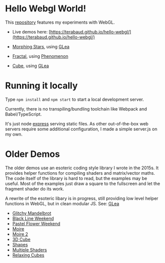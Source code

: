 # Hello Webgl World!

This [repository](https://github.com/terabaud/hello-webgl/) features my experiments with WebGL.

 * Live demos here: [https://terabaud.github.io/hello-webgl/](https://terabaud.github.io/hello-webgl/)

 * [Morphing Stars](morphing-stars/), using [GLea](lib/glea/)
 * [Fractal](fractal/), using [Phenomenon](https://github.com/vaneenige/phenomenon/)
 * [Cube](cube/), using [GLea](lib/glea/)
# Running it locally

Type `npm install` and `npm start` to start a local development server. 

Currently, there is no transpiling/bundling toolchain like Webpack and Babel/TypeScript.

It's just node [express](https://expressjs.com) serving static files. As other out-of-the-box web servers require some additional configuration, I made a simple server.js on my own. 

# Older Demos

The older demos use an esoteric coding style library I wrote in the 2015s. It provides helper functions for compiling shaders and matrix/vector maths. The code itself of the library is hard to read, but the examples may be useful. Most of the examples just draw a square to the fullscreen and let the fragment shader do its work.

A rewrite of the esoteric libary is in progress, still providing low level helper functions in WebGL, but in clean modular JS. See: [GLea](lib/glea/)

* [Glitchy Mandelbrot](fractal.html)
* [Black Line Weekend](blacklineweekend.html)
* [Pastel Flower Weekend](pastelflowerweekend.html)
* [Moire](moire.html)
* [Moire 2](moire2.html)
* [3D Cube](hello-3d.html)
* [Shapes](shapes.html)
* [Multiple Shaders](multiple-shaders.html)
* [Relaxing Cubes](relaxing-cubes)
